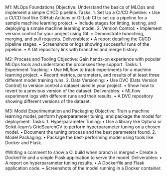 M1: MLOps Foundations
Objective: Understand the basics of MLOps and implement a simple CI/CD pipeline.
Tasks:
	1.	Set Up a CI/CD Pipeline:
	•	Use a CI/CD tool like GitHub Actions or GitLab CI to set up a pipeline for a sample machine learning project.
	•	Include stages for linting, testing, and deploying a simple machine learning model.
	2.	Version Control:
	•	Implement version control for your project using Git.
	•	Demonstrate branching, merging, and pull requests.
Deliverables:
	•	A report detailing the CI/CD pipeline stages.
	•	Screenshots or logs showing successful runs of the pipeline.
	•	A Git repository link with branches and merge history.

M2: Process and Tooling
Objective: Gain hands-on experience with popular MLOps tools and understand the processes they support.
Tasks:
	1.	Experiment Tracking:
	•	Use MLflow to track experiments for a machine learning project.
	•	Record metrics, parameters, and results of at least three different model training runs.
	2.	Data Versioning:
	•	Use DVC (Data Version Control) to version control a dataset used in your project.
	•	Show how to revert to a previous version of the dataset.
Deliverables:
	•	MLflow experiment logs with different runs and their results.
	•	A DVC repository showing different versions of the dataset.

M3: Model Experimentation and Packaging
Objective: Train a machine learning model, perform hyperparameter tuning, and package the model for deployment.
Tasks:
	1.	Hyperparameter Tuning:
	•	Use a library like Optuna or Scikit-learn’s GridSearchCV to perform hyperparameter tuning on a chosen model.
	•	Document the tuning process and the best parameters found.
	2.	Model Packaging:
	•	Package the best-performing model using tools like Docker and Flask.

 #Writing a  comment to show a CI build when branch is merged 
	•	Create a Dockerfile and a simple Flask application to serve the model.
Deliverables:
	•	A report on hyperparameter tuning results.
	•	A Dockerfile and Flask application code.
	•	Screenshots of the model running in a Docker container.
